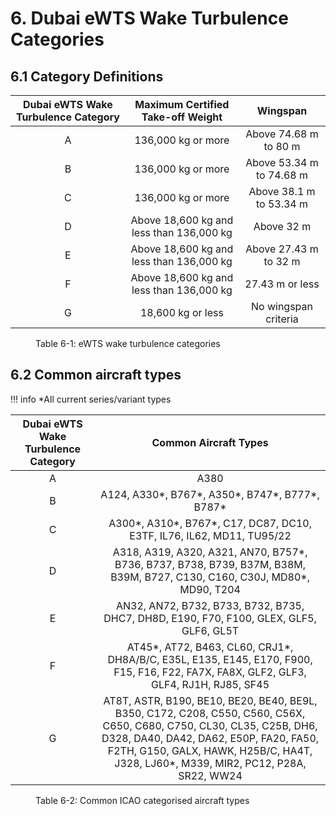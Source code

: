 # 6. Dubai eWTS Wake Turbulence Categories
## 6.1 Category Definitions
| Dubai eWTS Wake Turbulence Category |     Maximum Certified Take-off Weight    |         Wingspan         |
|:-----------------------------------:|:----------------------------------------:|:------------------------:|
|                  A                  |            136,000 kg or more            |   Above 74.68 m to 80 m  |
|                  B                  |            136,000 kg or more            | Above 53.34 m to 74.68 m |
|                  C                  |            136,000 kg or more            |  Above 38.1 m to 53.34 m |
|                  D                  | Above 18,600 kg and less than 136,000 kg |        Above 32 m        |
|                  E                  | Above 18,600 kg and less than 136,000 kg |   Above 27.43 m to 32 m  |
|                  F                  | Above 18,600 kg and less than 136,000 kg |      27.43 m or less     |
|                  G                  |             18,600 kg or less            |   No wingspan criteria   |
<figure markdown>
  <figcaption>Table 6-1: eWTS wake turbulence categories</figcaption>
</figure>

## 6.2 Common aircraft types
!!! info
    *All current series/variant types

| Dubai eWTS Wake Turbulence Category |                                                                                                                  Common Aircraft Types                                                                                                                 |
|:-----------------------------------:|:------------------------------------------------------------------------------------------------------------------------------------------------------------------------------------------------------------------------------------------------------:|
|                  A                  |                                                                                                                          A380                                                                                                                          |
|                  B                  |                                                                                                     A124, A330*, B767*, A350*, B747*, B777*, B787*                                                                                                     |
|                  C                  |                                                                                          A300*, A310*, B767*, C17, DC87, DC10, E3TF, IL76, IL62, MD11, TU95/22                                                                                         |
|                  D                  |                                                                A318, A319, A320, A321, AN70, B757*, B736, B737, B738, B739, B37M, B38M, B39M, B727, C130, C160, C30J, MD80*, MD90, T204                                                                |
|                  E                  |                                                                                 AN32, AN72, B732, B733, B732, B735, DHC7, DH8D, E190, F70, F100, GLEX, GLF5, GLF6, GL5T                                                                                |
|                  F                  |                                                          AT45*, AT72, B463, CL60, CRJ1*, DH8A/B/C, E35L, E135, E145, E170, F900, F15, F16, F22, FA7X, FA8X, GLF2, GLF3, GLF4, RJ1H, RJ85, SF45                                                         |
|                  G                  | AT8T, ASTR, B190, BE10, BE20, BE40, BE9L, B350, C172, C208, C550, C560, C56X, C650, C680, C750, CL30, CL35, C25B, DH6, D328, DA40, DA42, DA62, E50P, FA20, FA50, F2TH, G150, GALX, HAWK, H25B/C, HA4T, J328, LJ60*, M339, MIR2, PC12, P28A, SR22, WW24 |
<figure markdown>
  <figcaption>Table 6-2: Common ICAO categorised aircraft types</figcaption>
</figure>